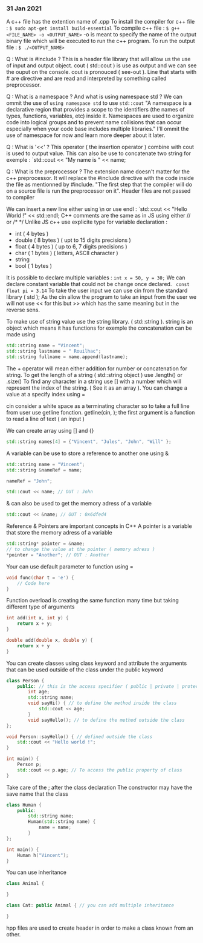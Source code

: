 ### 31 Jan 2021

A c++ file has the extention name of .cpp
To install the compiler for c++ file : `$ sudo apt-get install build-essential`
To compile c++ file : `$ g++ <FILE_NAME> -o <OUTPUT_NAME>` -o is meant to specify the name of the output binary file which will be executed to run the c++ program.
To run the output file : `$ ./<OUTPUT_NAME>`

Q : What is #include <iostream> ?
This is a header file library that will allow us the use of input and output object. cout ( std::cout ) is use as output and we can see the ouput on the console.
cout is pronouced ( see-out ).
Line that starts with # are directive and are read and interpreted by something called preprocessor.

Q : What is a namespace ? And what is using namespace std ?
We can ommit the use of `using namespace std` to use `std::cout`
"A namespace is a declarative region that provides a scope to the identifiers (the names of types, functions, variables, etc) inside it. Namespaces are used to organize code into logical groups and to prevent name collisions that can occur especially when your code base includes multiple libraries."
I'll ommit the use of namespace for now and learn more deeper about it later.

Q : What is '<<' ?
This operator ( the insertion operator ) combine with cout is used to output value.
This can also be use to concatenate two string for exemple : `std::cout << "My name is " << name;

Q : What is the preprocessor ?
The extension name doesn't matter for the c++ preprocessor. It will replace the #include directive with the code inside the file as mentionned by #include.
"The first step that the compiler will do on a source file is run the preprocessor on it". Header files are not passed to compiler

We can insert a new line either using \n or use endl : `std::cout << "Hello World !" << std::endl;
C++ comments are the same as in JS using either // or /\* \*/
Unlike JS c++ use explicite type for variable declaration :

-   int ( 4 bytes )
-   double ( 8 bytes ) ( upt to 15 digits precisions )
-   float ( 4 bytes ) ( up to 6, 7 digits precisions )
-   char ( 1 bytes ) ( letters, ASCII character )
-   string
-   bool ( 1 bytes )

It is possible to declare multiple variables : `int x = 50, y = 30;`
We can declare constant variable that could not be change once declared.
` const float pi = 3.14`
To take the user input we can use cin from the standard library ( std );
As the cin allow the program to take an input from the user we will not use << for this but >> which has the same meaning but in the reverse sens.

To make use of string value use the string library. ( std::string ). string is an object which means it has functions for exemple the concatenation can be made using

```c++
std::string name = "Vincent";
std::string lastname = " Rouilhac";
std::string fullname = name.append(lastname);
```

The + operator will mean either addition for number or concatenation for string.
To get the length of a string ( std::string object ) use .length() or .size()
To find any character in a string use [] with a number which will represent the index of the string. ( See it as an array ).
You can change a value at a specify index using =

cin consider a white space as a terminating character so to take a full line from user use getline fonction. getline(cin, <VARIABLE>); the first argument is a function to read a line of text ( an input )

We can create array using [] and {}

```c++
std::string names[4] = {"Vincent", "Jules", "John", "Will" };
```

A variable can be use to store a reference to another one using &

```c++
std::string name = "Vincent";
std::string &nameRef = name;

nameRef = "John";

std::cout << name; // OUT : John
```

& can also be used to get the memory adress of a variable

```c++
std::cout << &name; // OUT : 0x6dfed4
```

Reference & Pointers are important concepts in C++
A pointer is a variable that store the memory adress of a variable

```c++
std::string* pointer = &name;
// to change the value at the pointer ( memory adress )
*pointer = "Another"; // OUT : Another
```

Your can use default parameter to function using =

```c++
void func(char t = 'e') {
    // Code here
}
```

Function overload is creating the same function many time but taking different type of arguments

```c++
int add(int x, int y) {
    return x + y;
}

double add(double x, double y) {
    return x + y
}
```

You can create classes using class keyword and attribute the arguments that can be used outside of the class under the public keyword

```c++
class Person {
    public: // this is the access specifier ( public | private | protected )
        int age;
        std::string name;
        void sayHi() { // to define the method inside the class
            std::cout << age;
        }
        void sayHello(); // to define the method outside the class
};

void Person::sayHello() { // defined outside the class
    std::cout << "Hello world !";
}

int main() {
    Person p;
    std::cout << p.age; // To access the public property of class
}
```

Take care of the ; after the class declaration
The constructor may have the save name that the class

```c++
class Human {
    public:
        std::string name;
        Human(std::string name) {
            name = name;
        }
};

int main() {
    Human h("Vincent");
}
```

You can use inheritance

```c++
class Animal {

}

class Cat: public Animal { // you can add multiple inheritance

}
```

hpp files are used to create header in order to make a class known from an other.
